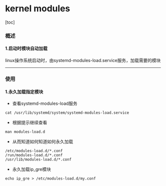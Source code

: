 # kernel modules

[toc]

### 概述

#### 1.启动时模块自动加载
linux操作系统启动时，由systemd-modules-load.service服务，加载需要的模块

***

### 使用
#### 1.永久加载指定模块
* 查看systemd-modules-load服务
```shell
cat /usr/lib/systemd/system/systemd-modules-load.service
```
* 根据提示继续查看
```shell
man modules-load.d
```
* 从而知道如何知道如何永久加载
```shell
/etc/modules-load.d/*.conf
/run/modules-load.d/*.conf
/usr/lib/modules-load.d/*.conf
```

* 永久加载ip_gre模块
```shell
echo ip_gre > /etc/modules-load.d/my.conf
```

